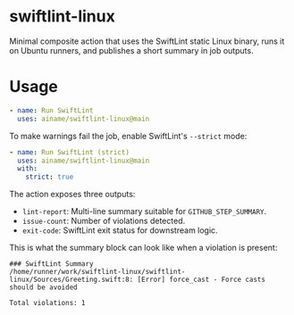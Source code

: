 # swiftlint-linux

Minimal composite action that uses the SwiftLint static Linux binary, runs it on Ubuntu runners, and publishes a short summary in job outputs.

# Usage

```yaml
- name: Run SwiftLint
  uses: ainame/swiftlint-linux@main
```

To make warnings fail the job, enable SwiftLint's `--strict` mode:

```yaml
- name: Run SwiftLint (strict)
  uses: ainame/swiftlint-linux@main
  with:
    strict: true
```

The action exposes three outputs:
- `lint-report`: Multi-line summary suitable for `GITHUB_STEP_SUMMARY`.
- `issue-count`: Number of violations detected.
- `exit-code`: SwiftLint exit status for downstream logic.

This is what the summary block can look like when a violation is present:

```
### SwiftLint Summary
/home/runner/work/swiftlint-linux/swiftlint-linux/Sources/Greeting.swift:8: [Error] force_cast - Force casts should be avoided

Total violations: 1
```
